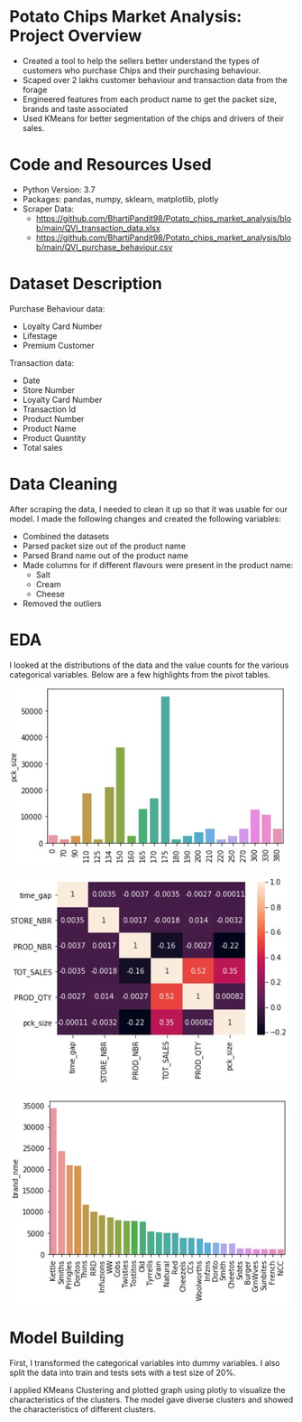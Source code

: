 # Potato Chips Market Analysis: Project Overview
- Created a tool to help the sellers better understand the types of customers who purchase Chips and their purchasing behaviour.
- Scaped over 2 lakhs customer behaviour and transaction data from the forage
- Engineered features from each product name to get the packet size, brands and taste associated
- Used KMeans for better segmentation of the chips and drivers of their sales.

# Code and Resources Used
- Python Version: 3.7
- Packages: pandas, numpy, sklearn, matplotlib, plotly
- Scraper Data:
    - https://github.com/BhartiPandit98/Potato_chips_market_analysis/blob/main/QVI_transaction_data.xlsx
    - https://github.com/BhartiPandit98/Potato_chips_market_analysis/blob/main/QVI_purchase_behaviour.csv
    
# Dataset Description
Purchase Behaviour data:
  - Loyalty Card Number
  - Lifestage
  - Premium Customer
  
Transaction data:
  - Date
  - Store Number
  - Loyalty Card Number
  - Transaction Id
  - Product Number
  - Product Name
  - Product Quantity
  - Total sales
  
# Data Cleaning
After scraping the data, I needed to clean it up so that it was usable for our model. I made the following changes and created the following variables:
- Combined the datasets
- Parsed packet size out of the product name
- Parsed Brand name out of the product name
- Made columns for if different flavours were present in the product name:
    - Salt
    - Cream
    - Cheese
- Removed the outliers

# EDA
I looked at the distributions of the data and the value counts for the various categorical variables. Below are a few highlights from the pivot tables.

![alt](https://github.com/BhartiPandit98/Potato_chips_market_analysis/blob/main/Packet%20size%20distribution.JPG)

![alt](https://github.com/BhartiPandit98/Potato_chips_market_analysis/blob/main/Correlation.JPG)

![alt](https://github.com/BhartiPandit98/Potato_chips_market_analysis/blob/main/Brand%20distribution.JPG)

# Model Building
First, I transformed the categorical variables into dummy variables. I also split the data into train and tests sets with a test size of 20%.

I applied KMeans Clustering and plotted graph using plotly to visualize the characteristics of the clusters. The model gave diverse clusters and showed the characteristics of different clusters.
